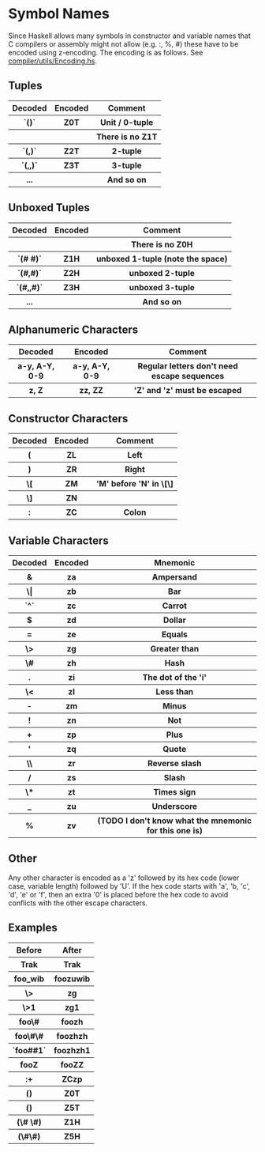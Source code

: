 # Symbol Names


Since Haskell allows many symbols in constructor and variable names that C compilers or assembly might not allow (e.g. :, %, \#) these have to be encoded using z-encoding.  The encoding is as follows.  See [compiler/utils/Encoding.hs](/trac/ghc/browser/ghc/compiler/utils/Encoding.hs).

## Tuples

<table><tr><th> Decoded </th>
<th> Encoded </th>
<th> Comment 
</th></tr>
<tr><th>`()`</th>
<th> Z0T     </th>
<th> Unit / 0-tuple 
</th></tr>
<tr><th></th>
<th></th>
<th> There is no Z1T 
</th></tr>
<tr><th>`(,)`</th>
<th> Z2T </th>
<th> 2-tuple 
</th></tr>
<tr><th>`(,,)`</th>
<th> Z3T </th>
<th> 3-tuple 
</th></tr>
<tr><th> ... </th>
<th></th>
<th> And so on 
</th></tr></table>

## Unboxed Tuples

<table><tr><th> Decoded </th>
<th> Encoded </th>
<th> Comment 
</th></tr>
<tr><th></th>
<th></th>
<th> There is no Z0H 
</th></tr>
<tr><th>`(# #)`</th>
<th> Z1H  </th>
<th> unboxed 1-tuple (note the space) 
</th></tr>
<tr><th>`(#,#)`</th>
<th> Z2H  </th>
<th> unboxed 2-tuple 
</th></tr>
<tr><th>`(#,,#)`</th>
<th> Z3H  </th>
<th> unboxed 3-tuple 
</th></tr>
<tr><th> ... </th>
<th></th>
<th> And so on 
</th></tr></table>

## Alphanumeric Characters

<table><tr><th> Decoded </th>
<th> Encoded </th>
<th> Comment 
</th></tr>
<tr><th> a-y, A-Y, 0-9 </th>
<th> a-y, A-Y, 0-9 </th>
<th> Regular letters don't need escape sequences 
</th></tr>
<tr><th> z, Z </th>
<th> zz, ZZ </th>
<th> 'Z' and 'z' must be escaped 
</th></tr></table>

## Constructor Characters

<table><tr><th> Decoded </th>
<th> Encoded </th>
<th> Comment 
</th></tr>
<tr><th> ( </th>
<th> ZL </th>
<th> Left 
</th></tr>
<tr><th> ) </th>
<th> ZR </th>
<th> Right 
</th></tr>
<tr><th> \[ </th>
<th> ZM </th>
<th> 'M' before 'N' in \[\] 
</th></tr>
<tr><th> \] </th>
<th> ZN </th>
<th></th></tr>
<tr><th> : </th>
<th> ZC </th>
<th> Colon 
</th></tr></table>

## Variable Characters

<table><tr><th> Decoded </th>
<th> Encoded </th>
<th> Mnemonic 
</th></tr>
<tr><th> & </th>
<th> za </th>
<th> Ampersand 
</th></tr>
<tr><th> \| </th>
<th> zb </th>
<th> Bar 
</th></tr>
<tr><th>`^`</th>
<th> zc </th>
<th> Carrot 
</th></tr>
<tr><th> $ </th>
<th> zd </th>
<th> Dollar 
</th></tr>
<tr><th> = </th>
<th> ze </th>
<th> Equals 
</th></tr>
<tr><th> \> </th>
<th> zg </th>
<th> Greater than 
</th></tr>
<tr><th> \# </th>
<th> zh </th>
<th> Hash 
</th></tr>
<tr><th> . </th>
<th> zi </th>
<th> The dot of the 'i' 
</th></tr>
<tr><th> \< </th>
<th> zl </th>
<th> Less than 
</th></tr>
<tr><th> - </th>
<th> zm </th>
<th> Minus 
</th></tr>
<tr><th> ! </th>
<th> zn </th>
<th> Not 
</th></tr>
<tr><th> + </th>
<th> zp </th>
<th> Plus 
</th></tr>
<tr><th> ' </th>
<th> zq </th>
<th> Quote 
</th></tr>
<tr><th> \\ </th>
<th> zr </th>
<th> Reverse slash 
</th></tr>
<tr><th> / </th>
<th> zs </th>
<th> Slash 
</th></tr>
<tr><th> \* </th>
<th> zt </th>
<th> Times sign 
</th></tr>
<tr><th> _ </th>
<th> zu </th>
<th> Underscore 
</th></tr>
<tr><th> % </th>
<th> zv </th>
<th> (TODO I don't know what the mnemonic for this one is) 
</th></tr></table>

## Other


Any other character is encoded as a 'z' followed by its hex code (lower case, variable length) followed by 'U'.  If the hex code starts with 'a', 'b, 'c', 'd', 'e' or 'f', then an extra '0' is placed before the hex code to avoid conflicts with the other escape characters.

## Examples

<table><tr><th> Before  </th>
<th> After 
</th></tr>
<tr><th> Trak    </th>
<th> Trak 
</th></tr>
<tr><th> foo_wib </th>
<th> foozuwib 
</th></tr>
<tr><th> \>       </th>
<th> zg 
</th></tr>
<tr><th> \>1      </th>
<th> zg1 
</th></tr>
<tr><th> foo\#    </th>
<th> foozh 
</th></tr>
<tr><th> foo\#\#   </th>
<th> foozhzh 
</th></tr>
<tr><th>`foo##1`</th>
<th> foozhzh1 
</th></tr>
<tr><th> fooZ    </th>
<th> fooZZ 
</th></tr>
<tr><th> :+      </th>
<th> ZCzp 
</th></tr>
<tr><th> ()      </th>
<th> Z0T 
</th></tr>
<tr><th> (<sub></sub>)  </th>
<th> Z5T 
</th></tr>
<tr><th> (\# \#)   </th>
<th> Z1H 
</th></tr>
<tr><th> (\#<sub></sub>\#)</th>
<th> Z5H 
</th></tr></table>